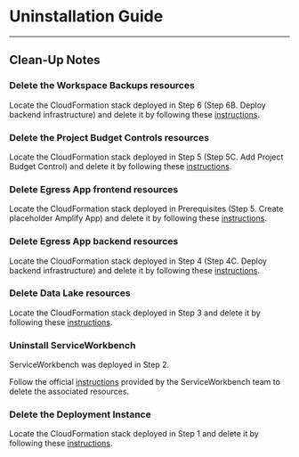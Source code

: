 # Uninstallation Guide

---

## Clean-Up Notes

### Delete the Workspace Backups resources

Locate the CloudFormation stack deployed in Step 6 (Step 6B. Deploy backend infrastructure) and delete it by following these [instructions](https://docs.aws.amazon.com/AWSCloudFormation/latest/UserGuide/cfn-console-delete-stack.html).

### Delete the Project Budget Controls resources

Locate the CloudFormation stack deployed in Step 5 (Step 5C. Add Project Budget Control) and delete it by following these [instructions](https://docs.aws.amazon.com/AWSCloudFormation/latest/UserGuide/cfn-console-delete-stack.html).

### Delete Egress App frontend resources

Locate the CloudFormation stack deployed in Prerequisites (Step 5. Create placeholder Amplify App) and delete it by following these [instructions](https://docs.aws.amazon.com/AWSCloudFormation/latest/UserGuide/cfn-console-delete-stack.html).

### Delete Egress App backend resources

Locate the CloudFormation stack deployed in Step 4 (Step 4C. Deploy backend infrastructure) and delete it by following these [instructions](https://docs.aws.amazon.com/AWSCloudFormation/latest/UserGuide/cfn-console-delete-stack.html).

### Delete Data Lake resources

Locate the CloudFormation stack deployed in Step 3 and delete it by following these [instructions](https://docs.aws.amazon.com/AWSCloudFormation/latest/UserGuide/cfn-console-delete-stack.html).

### Uninstall ServiceWorkbench

ServiceWorkbench was deployed in Step 2.

Follow the official [instructions](https://github.com/awslabs/service-workbench-on-aws/blob/mainline/docs/Service_Workbench_Installation_Guide.pdf.) provided by the ServiceWorkbench team to delete the associated resources.

### Delete the Deployment Instance

Locate the CloudFormation stack deployed in Step 1 and delete it by following these [instructions](https://docs.aws.amazon.com/AWSCloudFormation/latest/UserGuide/cfn-console-delete-stack.html).
